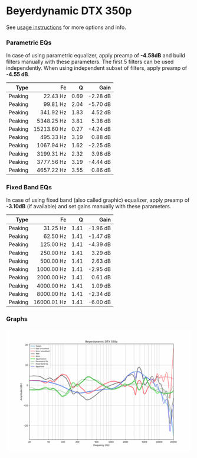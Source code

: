 # Beyerdynamic DTX 350p
See [usage instructions](https://github.com/jaakkopasanen/AutoEq#usage) for more options and info.

### Parametric EQs
In case of using parametric equalizer, apply preamp of **-4.58dB** and build filters manually
with these parameters. The first 5 filters can be used independently.
When using independent subset of filters, apply preamp of **-4.55 dB**.

| Type    | Fc          |    Q | Gain     |
|--------:|------------:|-----:|---------:|
| Peaking | 22.43 Hz    | 0.69 | -2.28 dB |
| Peaking | 99.81 Hz    | 2.04 | -5.70 dB |
| Peaking | 341.92 Hz   | 1.83 | 4.52 dB  |
| Peaking | 5348.25 Hz  | 3.81 | 5.38 dB  |
| Peaking | 15213.60 Hz | 0.27 | -4.24 dB |
| Peaking | 495.33 Hz   | 3.19 | 0.88 dB  |
| Peaking | 1067.94 Hz  | 1.62 | -2.25 dB |
| Peaking | 3199.31 Hz  | 2.32 | 3.98 dB  |
| Peaking | 3777.56 Hz  | 3.19 | -4.44 dB |
| Peaking | 4657.22 Hz  | 3.55 | 0.86 dB  |

### Fixed Band EQs
In case of using fixed band (also called graphic) equalizer, apply preamp of **-3.10dB**
(if available) and set gains manually with these parameters.

| Type    | Fc          |    Q | Gain     |
|--------:|------------:|-----:|---------:|
| Peaking | 31.25 Hz    | 1.41 | -1.96 dB |
| Peaking | 62.50 Hz    | 1.41 | -1.47 dB |
| Peaking | 125.00 Hz   | 1.41 | -4.39 dB |
| Peaking | 250.00 Hz   | 1.41 | 3.29 dB  |
| Peaking | 500.00 Hz   | 1.41 | 2.63 dB  |
| Peaking | 1000.00 Hz  | 1.41 | -2.95 dB |
| Peaking | 2000.00 Hz  | 1.41 | 0.61 dB  |
| Peaking | 4000.00 Hz  | 1.41 | 1.09 dB  |
| Peaking | 8000.00 Hz  | 1.41 | -2.34 dB |
| Peaking | 16000.01 Hz | 1.41 | -6.00 dB |

### Graphs
![](./Beyerdynamic%20DTX%20350p.png)